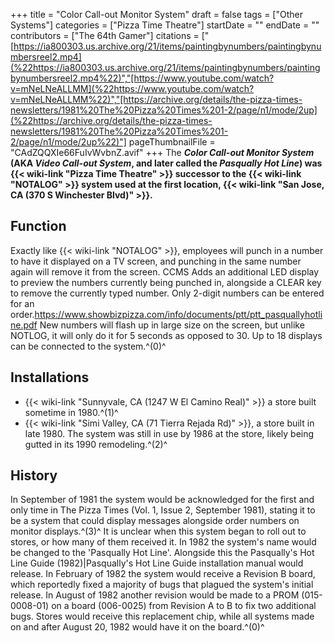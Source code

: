 +++
title = "Color Call-out Monitor System"
draft = false
tags = ["Other Systems"]
categories = ["Pizza Time Theatre"]
startDate = ""
endDate = ""
contributors = ["The 64th Gamer"]
citations = ["[https://ia800303.us.archive.org/21/items/paintingbynumbers/paintingbynumbersreel2.mp4](%22https://ia800303.us.archive.org/21/items/paintingbynumbers/paintingbynumbersreel2.mp4%22)","[https://www.youtube.com/watch?v=mNeLNeALLMM](%22https://www.youtube.com/watch?v=mNeLNeALLMM%22)","[https://archive.org/details/the-pizza-times-newsletters/1981%20The%20Pizza%20Times%201-2/page/n1/mode/2up](%22https://archive.org/details/the-pizza-times-newsletters/1981%20The%20Pizza%20Times%201-2/page/n1/mode/2up%22)"]
pageThumbnailFile = "CAdZQQXIe66FuIvWvbnZ.avif"
+++
The ***Color Call-out Monitor System* (AKA ***Video Call-out System*, and later called the ***Pasqually Hot Line*) was {{< wiki-link "Pizza Time Theatre" >}} successor to the {{< wiki-link "NOTALOG" >}} system used at the first location, {{< wiki-link "San Jose, CA (370 S Winchester Blvd)" >}}.******

## Function

Exactly like {{< wiki-link "NOTALOG" >}}, employees will punch in a number to have it displayed on a TV screen, and punching in the same number again will remove it from the screen. CCMS Adds an additional LED display to preview the numbers currently being punched in, alongside a CLEAR key to remove the currently typed number. Only 2-digit numbers can be entered for an order.https://www.showbizpizza.com/info/documents/ptt/ptt_pasquallyhotline.pdf
New numbers will flash up in large size on the screen, but unlike NOTLOG, it will only do it for 5 seconds as opposed to 30. Up to 18 displays can be connected to the system.^(0)^

## Installations

- {{< wiki-link "Sunnyvale, CA (1247 W El Camino Real)" >}} a store built sometime in 1980.^(1)^
- {{< wiki-link "Simi Valley, CA (71 Tierra Rejada Rd)" >}}, a store built in late 1980. The system was still in use by 1986 at the store, likely being gutted in its 1990 remodeling.^(2)^

## History

In September of 1981 the system would be acknowledged for the first and only time in The Pizza Times (Vol. 1, Issue 2, September 1981), stating it to be a system that could display messages alongside order numbers on monitor displays.^(3)^ It is unclear when this system began to roll out to stores, or how many of them received it.
In 1982 the system's name would be changed to the 'Pasqually Hot Line'. Alongside this the Pasqually's Hot Line Guide (1982)|Pasqually's Hot Line Guide installation manual would release.
In February of 1982 the system would receive a Revision B board, which reportedly fixed a majority of bugs that plagued the system's initial release. In August of 1982 another revision would be made to a PROM (015-0008-01) on a board (006-0025) from Revision A to B to fix two additional bugs. Stores would receive this replacement chip, while all systems made on and after August 20, 1982 would have it on the board.^(0)^
